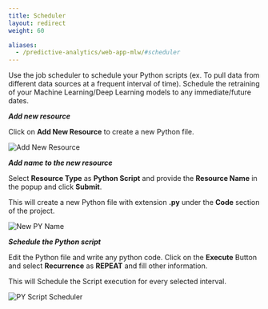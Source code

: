 ```yaml
---
title: Scheduler
layout: redirect
weight: 60

aliases:
  - /predictive-analytics/web-app-mlw/#scheduler
---
```


Use the job scheduler to schedule your Python scripts (ex. To pull data from different data sources at a frequent interval of time). Schedule the retraining of your Machine Learning/Deep Learning models to any immediate/future dates.

 ***Add new resource***

 Click on **Add New Resource** to create a new Python file.

![Add New Resource](/images/zementis/mlw-app-resource-add-new.png)


***Add name to the new resource***

Select **Resource Type** as **Python Script** and provide the **Resource Name** in the popup and click **Submit**.

This will create a new Python file with extension **.py** under the **Code** section of the project.

![New PY Name](/images/zementis/mlw-app-resource-add-py.png)


***Schedule the Python script***

Edit the Python file and write any python code. Click on the **Execute** Button and select **Recurrence** as **REPEAT** and fill other information. 

This will Schedule the Script execution for every selected interval.

![PY Script Scheduler](/images/zementis/mlw-app-sch.png)
